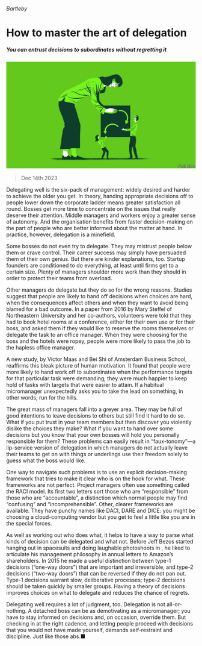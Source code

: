 ###### Bartleby

# How to master the art of delegation 

##### You can entrust decisions to subordinates without regretting it 

![image](images/20231216_WBD002.jpg) 

> Dec 14th 2023 

Delegating well is the six-pack of management: widely desired and harder to achieve the older you get. In theory, handing appropriate decisions off to people lower down the corporate ladder means greater satisfaction all round. Bosses get more time to concentrate on the issues that really deserve their attention. Middle managers and workers enjoy a greater sense of autonomy. And the organisation benefits from faster decision-making on the part of people who are better informed about the matter at hand. In practice, however, delegation is a minefield. 

Some bosses do not even try to delegate. They may mistrust people below them or crave control. Their career success may simply have persuaded them of their own genius. But there are kinder explanations, too. Startup founders are conditioned to do everything, at least until firms get to a certain size. Plenty of managers shoulder more work than they should in order to protect their teams from overload. 

Other managers do delegate but they do so for the wrong reasons. Studies suggest that people are likely to hand off decisions when choices are hard, when the consequences affect others and when they want to avoid being blamed for a bad outcome. In a paper from 2016 by Mary Steffel of Northeastern University and her co-authors, volunteers were told that they had to book hotel rooms at a conference, either for their own use or for their boss, and asked them if they would like to reserve the rooms themselves or delegate the task to an office manager. When they were choosing for the boss and the hotels were ropey, people were more likely to pass the job to the hapless office manager. 

A new study, by Victor Maas and Bei Shi of Amsterdam Business School, reaffirms this bleak picture of human motivation. It found that people were more likely to hand work off to subordinates when the performance targets for that particular task were demanding; they were much happier to keep hold of tasks with targets that were easier to attain. If a habitual micromanager unexpectedly asks you to take the lead on something, in other words, run for the hills. 

The great mass of managers fall into a greyer area. They may be full of good intentions to leave decisions to others but still find it hard to do so. What if you put trust in your team members but then discover you violently dislike the choices they make? What if you want to hand over some decisions but you know that your own bosses will hold you personally responsible for them? These problems can easily result in “faux-tonomy”—a lip-service version of delegation in which managers do not actually leave their teams to get on with things or underlings use their freedom solely to guess what the boss would like. 

One way to navigate such problems is to use an explicit decision-making framework that tries to make it clear who is on the hook for what. These frameworks are not perfect. Project managers often use something called the RACI model. Its first two letters sort those who are “responsible” from those who are “accountable”, a distinction which normal people may find “confusing” and “incomprehensible”. Other, clearer frameworks are available. They have punchy names like DACI, DARE and DICE: you might be choosing a cloud-computing vendor but you get to feel a little like you are in the special forces. 

As well as working out who does what, it helps to have a way to parse what kinds of decision can be delegated and what not. Before Jeff Bezos started hanging out in spacesuits and doing laughable photoshoots in , he liked to articulate his management philosophy in annual letters to Amazon’s shareholders. In 2015 he made a useful distinction between type-1 decisions (“one-way doors”) that are important and irreversible, and type-2 decisions (“two-way doors”) that can be reversed if they do not pan out. Type-1 decisions warrant slow, deliberative processes; type-2 decisions should be taken quickly by smaller groups. Having a theory of decisions improves choices on what to delegate and reduces the chance of regrets.

Delegating well requires a lot of judgment, too. Delegation is not all-or-nothing. A detached boss can be as demotivating as a micromanager; you have to stay informed on decisions and, on occasion, override them. But checking in at the right cadence, and letting people proceed with decisions that you would not have made yourself, demands self-restraint and discipline. Just like those abs.■






